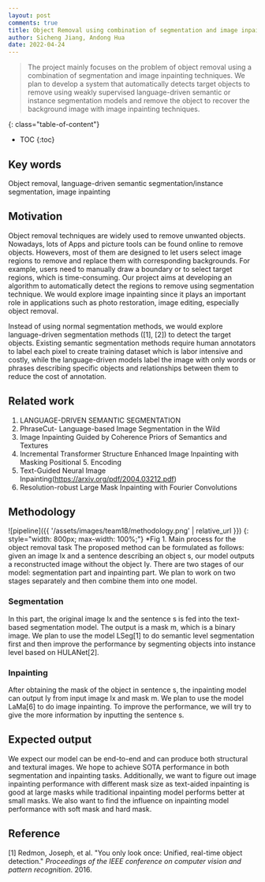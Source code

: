 ```yaml
---
layout: post
comments: true
title: Object Removal using combination of segmentation and image inpainting
author: Sicheng Jiang, Andong Hua
date: 2022-04-24
---
```



> The project mainly focuses on the problem of object removal using a combination of segmentation and image inpainting techniques. We plan to develop a system that automatically detects target objects to remove using weakly supervised language-driven semantic or instance segmentation models and remove the object to recover the background image with image inpainting techniques.

<!--more-->
{: class="table-of-content"}
* TOC
{:toc}
## Key words
Object removal, language-driven semantic segmentation/instance segmentation, image inpainting 

## Motivation
Object removal techniques are widely used to remove unwanted objects. Nowadays, lots of Apps and picture tools can be found online to remove objects. Howevers, most of them are designed to let users select image regions to remove and replace them with corresponding backgrounds. For example, users need to manually draw a boundary or  to select target regions, which is time-consuming. Our project aims at developing an algorithm to automatically detect the regions to remove using segmentation technique. We would explore image inpainting since it plays an important role in applications such as photo restoration, image editing, especially object removal. 

Instead of using normal segmentation methods, we would explore language-driven segmentation methods ([1], [2]) to detect the target objects. Existing semantic segmentation methods require human annotators to label each pixel to create training dataset which is labor intensive and costly, while the language-driven models label the image with only words or phrases describing specific objects and relationships between them to reduce the cost of annotation.


## Related work
1. LANGUAGE-DRIVEN SEMANTIC SEGMENTATION
2. PhraseCut- Language-based Image Segmentation in the Wild
3. Image Inpainting Guided by Coherence Priors of Semantics and Textures
4. Incremental Transformer Structure Enhanced Image Inpainting with Masking Positional 5. Encoding
5. Text-Guided Neural Image Inpainting(https://arxiv.org/pdf/2004.03212.pdf)
6. Resolution-robust Large Mask Inpainting with Fourier Convolutions 


## Methodology
![pipeline]({{ '/assets/images/team18/methodology.png' | relative_url }})
{: style="width: 800px; max-width: 100%;"}
*Fig 1. Main process for the object removal task
The proposed method can be formulated as follows: given an image Ix and a sentence describing an object s, our model outputs a reconstructed image without the object  Iy. There are two stages of our model: segmentation part and inpainting part. We plan to work on two stages separately and then combine them into one model.
### Segmentation
In this part, the original image Ix and the sentence s is fed into the text-based segmentation model. The output is a mask m, which is a binary image. We plan to use the model LSeg[1] to do semantic level segmentation first and then improve the performance by segmenting objects into instance level based on HULANet[2]. 
### Inpainting
After obtaining the mask of the object in sentence s, the inpainting model can output Iy from input image Ix and mask m. We plan to use the model LaMa[6] to do image inpainting. To improve the performance, we will try to give the more information by inputting the sentence s. 


## Expected output
We expect our model can be end-to-end and can produce both structural and textural images. We hope to achieve SOTA performance in both segmentation and inpainting tasks. Additionally, we want to figure out image inpainting performance with different mask size as text-aided inpainting is good at large masks while traditional inpainting model performs better at small masks. We also want to find the influence on inpainting model performance with soft mask and hard mask.


## Reference
[1] Redmon, Joseph, et al. "You only look once: Unified, real-time object detection." *Proceedings of the IEEE conference on computer vision and pattern recognition*. 2016.